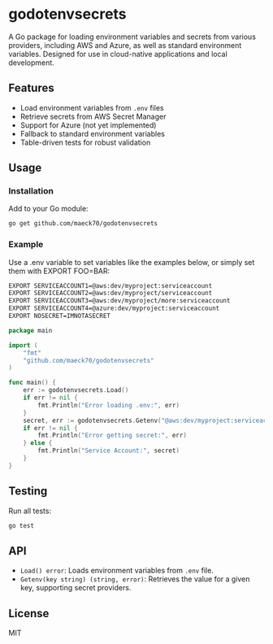 # godotenvsecrets

A Go package for loading environment variables and secrets from various providers, including AWS and Azure, as well as standard environment variables. Designed for use in cloud-native applications and local development.

## Features

- Load environment variables from `.env` files
- Retrieve secrets from AWS Secret Manager
- Support for Azure (not yet implemented)
- Fallback to standard environment variables
- Table-driven tests for robust validation

## Usage

### Installation

Add to your Go module:

```bash
go get github.com/maeck70/godotenvsecrets
```

### Example

Use a .env variable to set variables like the examples below, or simply set them with EXPORT FOO=BAR:

``` bash
EXPORT SERVICEACCOUNT1=@aws:dev/myproject:serviceaccount
EXPORT SERVICEACCOUNT2=@aws:dev/myproject/serviceaccount
EXPORT SERVICEACCOUNT3=@aws:dev/myproject/more:serviceaccount
EXPORT SERVICEACCOUNT4=@azure:dev/myproject:serviceaccount
EXPORT NOSECRET=IMNOTASECRET
```

```go
package main

import (
    "fmt"
    "github.com/maeck70/godotenvsecrets"
)

func main() {
    err := godotenvsecrets.Load()
    if err != nil {
        fmt.Println("Error loading .env:", err)
    }
    secret, err := godotenvsecrets.Getenv("@aws:dev/myproject:serviceaccount")
    if err != nil {
        fmt.Println("Error getting secret:", err)
    } else {
        fmt.Println("Service Account:", secret)
    }
}
```

## Testing

Run all tests:

```bash
go test
```

## API

- `Load() error`: Loads environment variables from `.env` file.
- `Getenv(key string) (string, error)`: Retrieves the value for a given key, supporting secret providers.

## License

MIT
